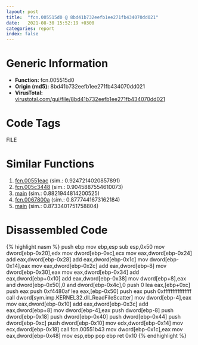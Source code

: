 ```yaml
---
layout: post
title:  "fcn.005515d0 @ 8bd41b732eefb1ee271fb434070dd021"
date:   2021-08-30 15:52:19 +0300
categories: report
index: false
---
```


# Generic Information
- **Function:** fcn.005515d0
- **Origin (md5):** 8bd41b732eefb1ee271fb434070dd021
- **VirusTotal:** [virustotal.com/gui/file/8bd41b732eefb1ee271fb434070dd021][virustotal_ref]

# Code Tags
<span class="tag" id="FILE">FILE</span>


# Similar Functions

1. [fcn.00551eac][similar_1_ref] (sim.: 0.9247214020857891)
2. [fcn.005c3448][similar_2_ref] (sim.: 0.9045887554610073)
3. [main][similar_3_ref] (sim.: 0.8821944814200525)
4. [fcn.0067800a][similar_4_ref] (sim.: 0.8777441673162184)
5. [main][similar_5_ref] (sim.: 0.8733401751758804)


# Disassembled Code

{% highlight nasm %}
push ebp
mov ebp,esp
sub esp,0x50
mov dword[ebp-0x20],edx
mov dword[ebp-0xc],ecx
mov eax,dword[ebp-0x24]
add eax,dword[ebp-0x28]
add eax,dword[ebp-0x1c]
mov dword[ebp-0x14],eax
mov eax,dword[ebp-0x2c]
add eax,dword[ebp-8]
mov dword[ebp-0x30],eax
mov eax,dword[ebp-0x34]
add eax,dword[ebp+0x10]
add eax,dword[ebp-0x38]
mov dword[ebp+8],eax
and dword[ebp-0x50],0
and dword[ebp-0x4c],0
push 0
lea eax,[ebp+0xc]
push eax
push 0xf4480af
lea eax,[ebp-0x50]
push eax
push 0xffffffffffffffff
call dword[sym.imp.KERNEL32.dll_ReadFileScatter]
mov dword[ebp-4],eax
mov eax,dword[ebp-0x10]
add eax,dword[ebp-0x3c]
add eax,dword[ebp+8]
mov dword[ebp-4],eax
push dword[ebp-8]
push dword[ebp-0x18]
push dword[ebp-0x40]
push dword[ebp-0x44]
push dword[ebp-0xc]
push dword[ebp-0x10]
mov edx,dword[ebp-0x14]
mov ecx,dword[ebp-0x18]
call fcn.00551b43
mov dword[ebp-0x1c],eax
mov eax,dword[ebp-0x48]
mov esp,ebp
pop ebp
ret 0x10
{% endhighlight %}


[similar_1_ref]: /report/fcn.00551eac@8bd41b732eefb1ee271fb434070dd021
[similar_2_ref]: /report/fcn.005c3448@43f1a4b17a22b06cf1d6e21e3bb2b62d
[similar_3_ref]: /report/main@3ea8e9c55e713ee4d068576585ceafcc
[similar_4_ref]: /report/fcn.0067800a@3ea8e9c55e713ee4d068576585ceafcc
[similar_5_ref]: /report/main@38d41d729f8f30faf0dd96f0c7acba4b
[virustotal_ref]: https://www.virustotal.com/gui/file/8bd41b732eefb1ee271fb434070dd021